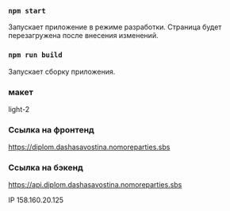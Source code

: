 ### `npm start`

Запускает приложение в режиме разработки.
Страница будет перезагружена после внесения изменений.


### `npm run build`

Запускает сборку приложения.

### макет

light-2

### Ссылка на фронтенд

https://diplom.dashasavostina.nomoreparties.sbs

### Ссылка на бэкенд

https://api.diplom.dashasavostina.nomoreparties.sbs

IP 158.160.20.125

